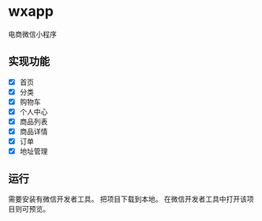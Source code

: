 # wxapp
电商微信小程序

## 实现功能
- [x] 首页
- [x] 分类
- [x] 购物车
- [x] 个人中心
- [x] 商品列表
- [x] 商品详情
- [x] 订单
- [x] 地址管理

## 运行
需要安装有微信开发者工具。
把项目下载到本地。
在微信开发者工具中打开该项目则可预览。
